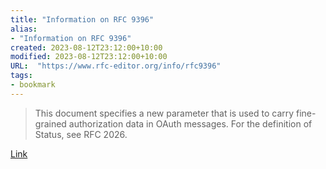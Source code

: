 ```yaml
---
title: "Information on RFC 9396"
alias:
- "Information on RFC 9396"
created: 2023-08-12T23:12:00+10:00
modified: 2023-08-12T23:12:00+10:00
URL:  "https://www.rfc-editor.org/info/rfc9396"
tags:
- bookmark
---
```


> This document specifies a new parameter that is used to carry fine-grained authorization data in OAuth messages. For the definition of Status, see RFC 2026.

[Link](https://www.rfc-editor.org/info/rfc9396)

